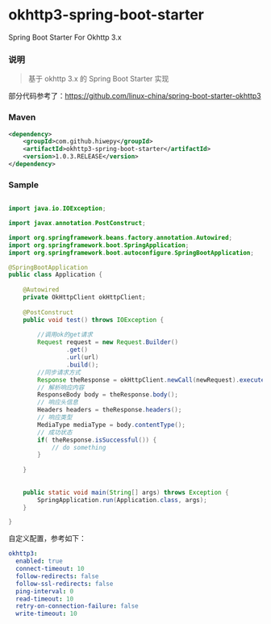 # okhttp3-spring-boot-starter

Spring Boot Starter For Okhttp 3.x


### 说明


 > 基于 okhttp 3.x 的 Spring Boot Starter 实现
 
 部分代码参考了：https://github.com/linux-china/spring-boot-starter-okhttp3

### Maven

``` xml
<dependency>
	<groupId>com.github.hiwepy</groupId>
	<artifactId>okhttp3-spring-boot-starter</artifactId>
	<version>1.0.3.RELEASE</version>
</dependency>
```

### Sample

```java

import java.io.IOException;

import javax.annotation.PostConstruct;

import org.springframework.beans.factory.annotation.Autowired;
import org.springframework.boot.SpringApplication;
import org.springframework.boot.autoconfigure.SpringBootApplication;

@SpringBootApplication
public class Application {
	
	@Autowired
	private OkHttpClient okHttpClient;
	
	@PostConstruct
	public void test() throws IOException {
		
		//调用ok的get请求
       	Request request = new Request.Builder()
                .get()
                .url(url)
                .build();
       	//同步请求方式
	   	Response theResponse = okHttpClient.newCall(newRequest).execute();
	   	// 解析响应内容
	   	ResponseBody body = theResponse.body();
	   	// 响应头信息
	   	Headers headers = theResponse.headers();
	   	// 响应类型
	   	MediaType mediaType = body.contentType();
	   	// 成功状态
		if( theResponse.isSuccessful()) {
			// do something
		} 
		
	}
	
	
	public static void main(String[] args) throws Exception {
		SpringApplication.run(Application.class, args);
	}

}

```

自定义配置，参考如下：
```yaml
okhttp3:
  enabled: true
  connect-timeout: 10
  follow-redirects: false
  follow-ssl-redirects: false
  ping-interval: 0
  read-timeout: 10
  retry-on-connection-failure: false
  write-timeout: 10
```



